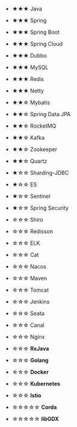 - ★★★ Java
- ★★★ Spring
- ★★★ Spring Boot
- ★★★ Spring Cloud
- ★★★ Dubbo
- ★★★ MySQL
- ★★★ Redis
- ★★★ Netty
- ★★☆ Mybatis
- ★★☆ Spring Data JPA
- ★★☆ RocketMQ
- ★★☆ Kafka
- ★★☆ Zookeeper
- ★★☆ Quartz
- ★☆☆ Sharding-JDBC
- ★☆☆ ES
- ★☆☆ Sentinel
- ★☆☆ Spring Security
- ☆☆☆ Shiro
- ☆☆☆ Redisson
- ☆☆☆ ELK
- ☆☆☆ Cat
- ☆☆☆ Nacos
- ☆☆☆ Maven
- ☆☆☆ Tomcat
- ☆☆☆ Jenkins
- ☆☆☆ Seata
- ☆☆☆ Canal
- ☆☆☆ Nginx
- ☆☆☆ **RxJava**
- ☆☆☆ **Golang**
- ☆☆☆ **Docker**
- ☆☆☆ **Kubernetes**
- ☆☆☆ **Istio**

- ☆☆☆☆☆ **Corda**
- ☆☆☆☆☆ **libGDX**
